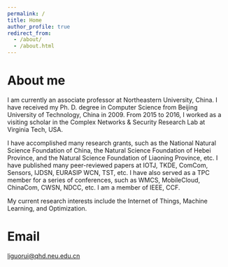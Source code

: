 ```yaml
---
permalink: /
title: Home
author_profile: true
redirect_from: 
  - /about/
  - /about.html
---
```



# About me

I am currently an associate professor at Northeastern University, China. I have received my Ph. D. degree in Computer Science from Beijing University of Technology, China in 2009. From 2015 to 2016, I worked as a visiting scholar in the Complex Networks & Security Research Lab at Virginia Tech, USA. 

I have accomplished many research grants, such as the National Natural Science Foundation of China, the Natural Science Foundation of Hebei Province, and the Natural Science Foundation of Liaoning Province, etc. I have published many peer-reviewed papers at IOTJ, TKDE, ComCom, Sensors, IJDSN, EURASIP WCN, TST, etc. I have also served as a TPC member for a series of conferences, such as WMCS, MobileCloud, ChinaCom, CWSN, NDCC, etc. I am a member of IEEE, CCF. 

My current research interests include the Internet of Things, Machine Learning, and Optimization.

# Email
liguorui@qhd.neu.edu.cn

